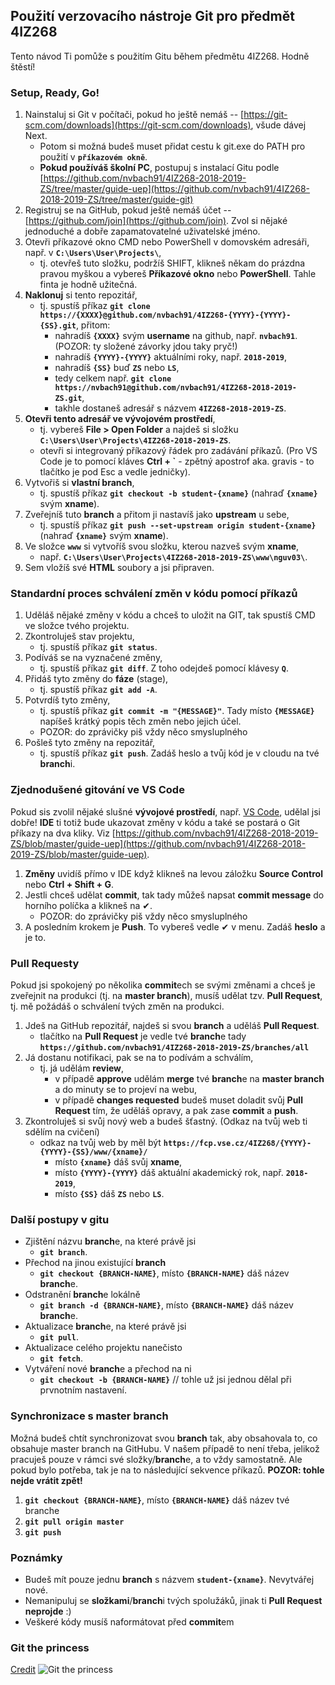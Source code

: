 ## Použití verzovacího nástroje Git pro předmět 4IZ268
Tento návod Ti pomůže s použitím Gitu během předmětu 4IZ268. Hodně štěstí!



### Setup, Ready, Go!
1. Nainstaluj si Git v počítači, pokud ho ještě nemáš -- [https://git-scm.com/downloads](https://git-scm.com/downloads), všude dávej Next.
    - Potom si možná budeš muset přidat cestu k git.exe do PATH pro použití v **`příkazovém okně`**.
    - **Pokud používáš školní PC**, postupuj s instalací Gitu podle [https://github.com/nvbach91/4IZ268-2018-2019-ZS/tree/master/guide-uep](https://github.com/nvbach91/4IZ268-2018-2019-ZS/tree/master/guide-git)
2. Registruj se na GitHub, pokud ještě nemáš účet -- [https://github.com/join](https://github.com/join). Zvol si nějaké jednoduché a dobře zapamatovatelné uživatelské jméno.
3. Otevři příkazové okno CMD nebo PowerShell v domovském adresáři, např. v **`C:\Users\User\Projects\`**, 
    - tj. otevřeš tuto složku, podržíš SHIFT, klikneš někam do prázdna pravou myškou a vybereš **Příkazové okno** nebo **PowerShell**. Tahle finta je hodně užitečná.
4. **Naklonuj** si tento repozitář, 
    - tj. spustíš příkaz **`git clone https://{XXXX}@github.com/nvbach91/4IZ268-{YYYY}-{YYYY}-{SS}.git`**, přitom: 
        - nahradíš **`{XXXX}`** svým **username** na github, např. **`nvbach91`**. (POZOR: ty složené závorky jdou taky pryč!)
        - nahradíš **`{YYYY}-{YYYY}`** aktuálními roky, např. **`2018-2019`**,
        - nahradíš **`{SS}`** buď **`ZS`** nebo **`LS`**,
        - tedy celkem např. **`git clone https://nvbach91@github.com/nvbach91/4IZ268-2018-2019-ZS.git`**,
        - takhle dostaneš adresář s názvem **`4IZ268-2018-2019-ZS`**.
5. **Otevři tento adresář ve vývojovém prostředí**, 
    - tj. vybereš **File > Open Folder** a najdeš si složku **`C:\Users\User\Projects\4IZ268-2018-2019-ZS`**.
    - otevři si integrovaný příkazový řádek pro zadávání příkazů. (Pro VS Code je to pomocí kláves **Ctrl + `** - zpětný apostrof aka. gravis - to tlačítko je pod Esc a vedle jedničky).
6. Vytvořiš si **vlastní branch**, 
    - tj. spustíš příkaz **`git checkout -b student-{xname}`** (nahraď **`{xname}`** svým **xname**).
7. Zveřejníš tuto **branch** a přitom ji nastavíš jako **upstream** u sebe, 
    - tj. spustíš příkaz **`git push --set-upstream origin student-{xname}`** (nahraď **`{xname}`** svým **xname**).
8. Ve složce **`www`** si vytvoříš svou složku, kterou nazveš svým **xname**, 
    - např. **`C:\Users\User\Projects\4IZ268-2018-2019-ZS\www\nguv03\`**.
9. Sem vložíš své **HTML** soubory a jsi připraven.



### Standardní proces schválení změn v kódu pomocí příkazů
1. Uděláš nějaké změny v kódu a chceš to uložit na GIT, tak spustíš CMD ve složce tvého projektu.
2. Zkontroluješ stav projektu,
    - tj. spustíš příkaz **`git status`**.
3. Podíváš se na vyznačené změny,
    - tj. spustíš příkaz **`git diff`**. Z toho odejdeš pomocí klávesy **`Q`**.
4. Přidáš tyto změny do **fáze** (stage),
    - tj. spustíš příkaz **`git add -A`**.
5. Potvrdíš tyto změny,
    - tj. spustíš příkaz **`git commit -m "{MESSAGE}"`**. Tady místo **`{MESSAGE}`** napíšeš krátký popis těch změn nebo jejich účel.
    - POZOR: do zprávičky piš vždy něco smysluplného
6. Pošleš tyto změny na repozitář,
    - tj. spustíš příkaz **`git push`**. Zadáš heslo a tvůj kód je v cloudu na tvé **branch**i.



### Zjednodušené gitování ve VS Code
Pokud sis zvolil nějaké slušné **vývojové prostředí**, např. [VS Code](https://code.visualstudio.com/download), udělal jsi dobře! **IDE** ti totiž bude ukazovat změny v kódu a také se postará o Git příkazy na dva kliky. Viz [https://github.com/nvbach91/4IZ268-2018-2019-ZS/blob/master/guide-uep](https://github.com/nvbach91/4IZ268-2018-2019-ZS/blob/master/guide-uep).
1. **Změny** uvidíš přímo v IDE když klikneš na levou záložku **Source Control** nebo **Ctrl + Shift + G**.
2. Jestli chceš udělat **commit**, tak tady můžeš napsat **commit message** do horního políčka a klikneš na ✔.
    - POZOR: do zprávičky piš vždy něco smysluplného
3. A posledním krokem je **Push**. To vybereš vedle ✔ v menu. Zadáš **heslo** a je to.



### Pull Requesty
Pokud jsi spokojený po několika **commit**ech se svými změnami a chceš je zveřejnit na produkci (tj. na **master branch**), musíš udělat tzv. **Pull Request**, tj. mě požádáš o schválení tvých změn na produkci.
1. Jdeš na GitHub repozitář, najdeš si svou **branch** a uděláš **Pull Request**.
    - tlačítko na **Pull Request** je vedle tvé **branch**e tady **`https://github.com/nvbach91/4IZ268-2018-2019-ZS/branches/all`**
2. Já dostanu notifikaci, pak se na to podívám a schválím,
    - tj. já udělám **review**,
        - v případě **approve** udělám **merge** tvé **branch**e na **master branch** a do minuty se to projeví na webu,
        - v případě **changes requested** budeš muset doladit svůj **Pull Request** tím, že uděláš opravy, a pak zase **commit** a **push**.
3. Zkontroluješ si svůj nový web a budeš šťastný. (Odkaz na tvůj web ti sdělím na cvičení)
    - odkaz na tvůj web by měl být **`https://fcp.vse.cz/4IZ268/{YYYY}-{YYYY}-{SS}/www/{xname}/`**
        - místo **`{xname}`** dáš svůj **xname**,
        - místo **`{YYYY}-{YYYY}`** dáš aktuální akademický rok, např. **`2018-2019`**,
        - místo **`{SS}`** dáš **`ZS`** nebo **`LS`**.



### Další postupy v gitu
- Zjištění názvu **branch**e, na které právě jsi 
    - **`git branch`**.
- Přechod na jinou existující **branch** 
    - **`git checkout {BRANCH-NAME}`**, místo **`{BRANCH-NAME}`** dáš název **branch**e.
- Odstranění **branch**e lokálně
    - **`git branch -d {BRANCH-NAME}`**, místo **`{BRANCH-NAME}`** dáš název **branch**e.
- Aktualizace **branch**e, na které právě jsi 
    - **`git pull`**.
- Aktualizace celého projektu nanečisto 
    - **``git fetch``**.
- Vytváření nové **branch**e a přechod na ni 
    - **`git checkout -b {BRANCH-NAME}`** // tohle už jsi jednou dělal při prvnotním nastavení.



### Synchronizace s master branch
Možná budeš chtít synchronizovat svou **branch** tak, aby obsahovala to, co obsahuje master branch na GitHubu. V našem případě to není třeba, jelikož pracuješ pouze v rámci své složky/**branch**e, a to vždy samostatně. Ale pokud bylo potřeba, tak je na to následující sekvence příkazů. **POZOR: tohle nejde vrátit zpět!**
1. **`git checkout {BRANCH-NAME}`**, místo **`{BRANCH-NAME}`** dáš název tvé branche
2. **`git pull origin master`**
3. **`git push`**



### Poznámky
- Budeš mít pouze jednu **branch** s názvem **`student-{xname}`**. Nevytvářej nové.
- Nemanipuluj se **složkami**/**branch**i tvých spolužáků, jinak ti **Pull Request neprojde** :)
- Veškeré kódy musíš naformátovat před **commit**em



### Git the princess
[Credit](https://toggl.com/programming-princess/)
![Git the princess](https://assets.toggl.com/images/toggl-how-to-save-the-princess-in-8-programming-languages-0c32e93f47f3f6401913846c4c184e3e.jpg)